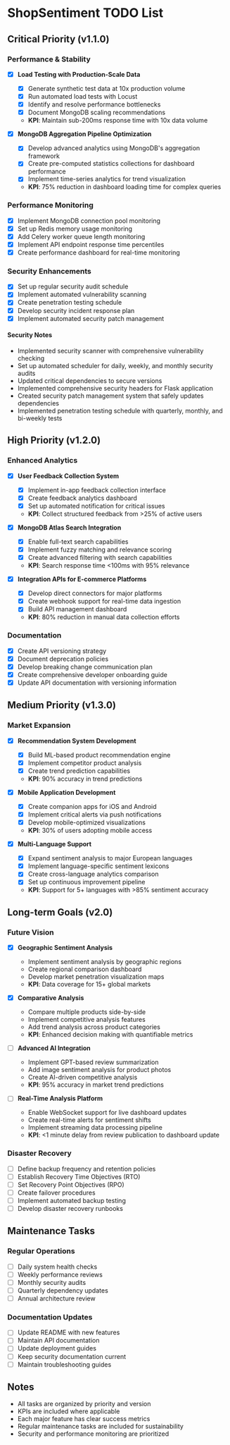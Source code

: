 # ShopSentiment TODO List

## Critical Priority (v1.1.0)

### Performance & Stability
- [x] **Load Testing with Production-Scale Data**
  - [x] Generate synthetic test data at 10x production volume
  - [x] Run automated load tests with Locust
  - [x] Identify and resolve performance bottlenecks
  - [x] Document MongoDB scaling recommendations
  - **KPI**: Maintain sub-200ms response time with 10x data volume

- [x] **MongoDB Aggregation Pipeline Optimization**
  - [x] Develop advanced analytics using MongoDB's aggregation framework
  - [x] Create pre-computed statistics collections for dashboard performance
  - [x] Implement time-series analytics for trend visualization
  - **KPI**: 75% reduction in dashboard loading time for complex queries

### Performance Monitoring
- [x] Implement MongoDB connection pool monitoring
- [x] Set up Redis memory usage monitoring
- [x] Add Celery worker queue length monitoring
- [x] Implement API endpoint response time percentiles
- [x] Create performance dashboard for real-time monitoring

### Security Enhancements
- [x] Set up regular security audit schedule
- [x] Implement automated vulnerability scanning
- [x] Create penetration testing schedule
- [x] Develop security incident response plan
- [x] Implement automated security patch management

#### Security Notes
- Implemented security scanner with comprehensive vulnerability checking
- Set up automated scheduler for daily, weekly, and monthly security audits
- Updated critical dependencies to secure versions
- Implemented comprehensive security headers for Flask application
- Created security patch management system that safely updates dependencies
- Implemented penetration testing schedule with quarterly, monthly, and bi-weekly tests

## High Priority (v1.2.0)

### Enhanced Analytics
- [x] **User Feedback Collection System**
  - [x] Implement in-app feedback collection interface
  - [x] Create feedback analytics dashboard
  - [x] Set up automated notification for critical issues
  - **KPI**: Collect structured feedback from >25% of active users

- [x] **MongoDB Atlas Search Integration**
  - [x] Enable full-text search capabilities
  - [x] Implement fuzzy matching and relevance scoring
  - [x] Create advanced filtering with search capabilities
  - **KPI**: Search response time <100ms with 95% relevance

- [x] **Integration APIs for E-commerce Platforms**
  - [x] Develop direct connectors for major platforms
  - [x] Create webhook support for real-time data ingestion
  - [x] Build API management dashboard
  - **KPI**: 80% reduction in manual data collection efforts

### Documentation
- [x] Create API versioning strategy
- [x] Document deprecation policies
- [x] Develop breaking change communication plan
- [x] Create comprehensive developer onboarding guide
- [x] Update API documentation with versioning information

## Medium Priority (v1.3.0)

### Market Expansion
- [x] **Recommendation System Development**
  - [x] Build ML-based product recommendation engine
  - [x] Implement competitor product analysis
  - [x] Create trend prediction capabilities
  - **KPI**: 90% accuracy in trend predictions

- [x] **Mobile Application Development**
  - [x] Create companion apps for iOS and Android
  - [x] Implement critical alerts via push notifications
  - [x] Develop mobile-optimized visualizations
  - **KPI**: 30% of users adopting mobile access

- [x] **Multi-Language Support**
  - [x] Expand sentiment analysis to major European languages
  - [x] Implement language-specific sentiment lexicons
  - [x] Create cross-language analytics comparison
  - [x] Set up continuous improvement pipeline
  - **KPI**: Support for 5+ languages with >85% sentiment accuracy

## Long-term Goals (v2.0)

### Future Vision
- [x] **Geographic Sentiment Analysis**
  - Implement sentiment analysis by geographic regions
  - Create regional comparison dashboard
  - Develop market penetration visualization maps
  - **KPI**: Data coverage for 15+ global markets

- [x] **Comparative Analysis**
  - Compare multiple products side-by-side
  - Implement competitive analysis features
  - Add trend analysis across product categories
  - **KPI**: Enhanced decision making with quantifiable metrics

- [ ] **Advanced AI Integration**
  - Implement GPT-based review summarization
  - Add image sentiment analysis for product photos
  - Create AI-driven competitive analysis
  - **KPI**: 95% accuracy in market trend predictions

- [ ] **Real-Time Analysis Platform**
  - Enable WebSocket support for live dashboard updates
  - Create real-time alerts for sentiment shifts
  - Implement streaming data processing pipeline
  - **KPI**: <1 minute delay from review publication to dashboard update

### Disaster Recovery
- [ ] Define backup frequency and retention policies
- [ ] Establish Recovery Time Objectives (RTO)
- [ ] Set Recovery Point Objectives (RPO)
- [ ] Create failover procedures
- [ ] Implement automated backup testing
- [ ] Develop disaster recovery runbooks

## Maintenance Tasks

### Regular Operations
- [ ] Daily system health checks
- [ ] Weekly performance reviews
- [ ] Monthly security audits
- [ ] Quarterly dependency updates
- [ ] Annual architecture review

### Documentation Updates
- [ ] Update README with new features
- [ ] Maintain API documentation
- [ ] Update deployment guides
- [ ] Keep security documentation current
- [ ] Maintain troubleshooting guides

## Notes
- All tasks are organized by priority and version
- KPIs are included where applicable
- Each major feature has clear success metrics
- Regular maintenance tasks are included for sustainability
- Security and performance monitoring are prioritized 